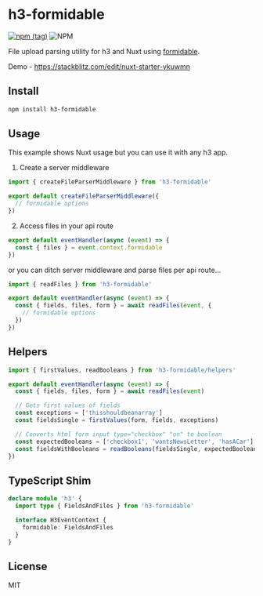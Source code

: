 # h3-formidable

[![npm (tag)](https://img.shields.io/npm/v/h3-formidable?style=flat&colorA=000000&colorB=000000)](https://www.npmjs.com/package/h3-formidable) ![NPM](https://img.shields.io/npm/l/h3-formidable?style=flat&colorA=000000&colorB=000000)

File upload parsing utility for h3 and Nuxt using [formidable](https://github.com/node-formidable/formidable).

Demo - https://stackblitz.com/edit/nuxt-starter-ykuwmn

## Install

```bash
npm install h3-formidable
```

## Usage

This example shows Nuxt usage but you can use it with any h3 app.

1. Create a server middleware

```ts
import { createFileParserMiddleware } from 'h3-formidable'

export default createFileParserMiddleware({
  // formidable options
})
```

2. Access files in your api route

```ts
export default eventHandler(async (event) => {
  const { files } = event.context.formidable
})
```

or you can ditch server middleware and parse files per api route...

```ts
import { readFiles } from 'h3-formidable'

export default eventHandler(async (event) => {
  const { fields, files, form } = await readFiles(event, {
    // formidable options
  })
})
```

## Helpers

```ts
import { firstValues, readBooleans } from 'h3-formidable/helpers'

export default eventHandler(async (event) => {
  const { fields, files, form } = await readFiles(event)

  // Gets first values of fields
  const exceptions = ['thisshouldbeanarray']
  const fieldsSingle = firstValues(form, fields, exceptions)

  // Converts html form input type="checkbox" "on" to boolean
  const expectedBooleans = ['checkbox1', 'wantsNewsLetter', 'hasACar']
  const fieldsWithBooleans = readBooleans(fieldsSingle, expectedBooleans)
})
```

## TypeScript Shim

```ts
declare module 'h3' {
  import type { FieldsAndFiles } from 'h3-formidable'

  interface H3EventContext {
    formidable: FieldsAndFiles
  }
}
```

## License

MIT
